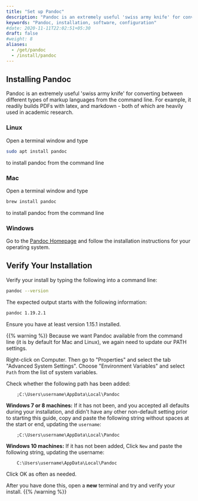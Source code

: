 ```yaml
---
title: "Set up Pandoc"
description: "Pandoc is an extremely useful 'swiss army knife' for converting between different types of markup languages from the command line."
keywords: "Pandoc, installation, software, configuration"
#date: 2020-11-11T22:02:51+05:30
draft: false
#weight: 8
aliases:
  - /get/pandoc
  - /install/pandoc
---
```


## Installing Pandoc

Pandoc is an extremely useful 'swiss army knife' for converting between different types of markup languages from the command line. For example, it readily builds PDFs with latex, and markdown - both of which are heavily used in academic research.

<!--We do not actively address how to use Pandoc - but we will utilize it in some lessons where we produce PDF, Word or HTML output from plain text files.-->

### Linux

Open a terminal window and type

```bash
sudo apt install pandoc
```

 to install pandoc from the command line

### Mac

Open a terminal window and type
```bash
brew install pandoc
```

to install pandoc from the command line

### Windows

Go to the [Pandoc Homepage](https://pandoc.org/) and follow the installation instructions for your operating system.


## Verify Your Installation

Verify your install by typing the following into a command line:

```bash
pandoc --version
```

The expected output starts with the following information:

```bash
pandoc 1.19.2.1

```
Ensure you have at least version 1.15.1 installed.

{{% warning %}}
Because we want Pandoc available from the command line (it is by default for Mac and Linux), we again need to update our PATH settings.

Right-click on Computer. Then go to "Properties" and select the tab "Advanced System Settings". Choose "Environment Variables" and select `Path` from the list of system variables.

Check whether the following path has been added:

        ;C:\Users\username\AppData\Local\Pandoc

**Windows 7 or 8 machines:**
If it has not been, and you accepted all defaults during your installation, and didn't have any other non-default setting prior to starting this guide, copy and paste the following string without spaces at the start or end, updating the `username`:

        ;C:\Users\username\AppData\Local\Pandoc

**Windows 10 machines:**
If it has not been added, Click `New` and paste the following string, updating the username:

        C:\Users\username\AppData\Local\Pandoc

Click OK as often as needed.

After you have done this, open a **new** terminal and try and verify your install.
{{% /warning %}}
